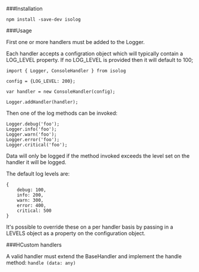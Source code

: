 ###Installation

```
npm install -save-dev isolog
```

###Usage

First one or more handlers must be added to the Logger. 

Each handler accepts a configration object which will typically contain a LOG_LEVEL property. If no LOG_LEVEL is provided then it will default to 100;

```
import { Logger, ConsoleHandler } from isolog

config = {LOG_LEVEL: 200};

var handler = new ConsoleHandler(config);

Logger.addHandler(handler);

```
Then one of the log methods can be invoked:

```
Logger.debug('foo');
Logger.info('foo');
Logger.warn('foo');
Logger.error('foo');
Logger.critical('foo');
```

Data will only be logged if the method invoked exceeds the level set on the handler it will be logged.

The default log levels are:

```
{
    debug: 100,
    info: 200,
    warn: 300,
    error: 400,
    critical: 500
}
```

It's possible to override these on a per handler basis by passing in a LEVELS object as a property on the configuration object.

###HCustom handlers

A valid handler must extend the BaseHandler and implement the handle method: `handle (data: any)`